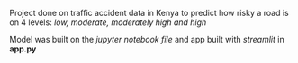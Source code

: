Project done on traffic accident data in Kenya to predict how risky a road is on 4 levels: _low, moderate, moderately high and high_

Model was built on the _jupyter notebook file_ and app built with _streamlit_ in **app.py**
